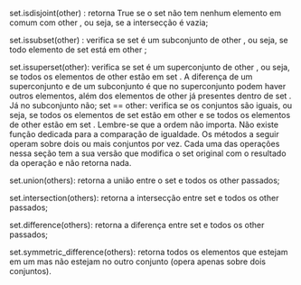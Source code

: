 set.isdisjoint(other) : retorna True se o set não tem nenhum elemento em comum com other , ou seja, se a intersecção é vazia;

set.issubset(other) : verifica se set é um subconjunto de other , ou seja, se todo elemento de set está em other ;

set.issuperset(other): verifica se set é um superconjunto de other , ou seja, se todos os elementos de other estão em set . A diferença de um superconjunto e de um subconjunto é que no superconjunto podem haver outros elementos, além dos elementos de other já presentes dentro de set . Já no subconjunto não;
set == other: verifica se os conjuntos são iguais, ou seja, se todos os elementos de set estão em other e se todos os elementos de other estão em set . Lembre-se que a ordem não importa. Não existe função dedicada para a comparação de igualdade.
Os métodos a seguir operam sobre dois ou mais conjuntos por vez. Cada uma das operações nessa seção tem a sua versão que modifica o set original com o resultado da operação e não retorna nada.

set.union(others): retorna a união entre o set e todos os other passados;

set.intersection(others): retorna a intersecção entre set e todos os other passados;

set.difference(others): retorna a diferença entre set e todos os other passados;

set.symmetric_difference(others): retorna todos os elementos que estejam em um mas não estejam no outro conjunto (opera apenas sobre dois conjuntos).